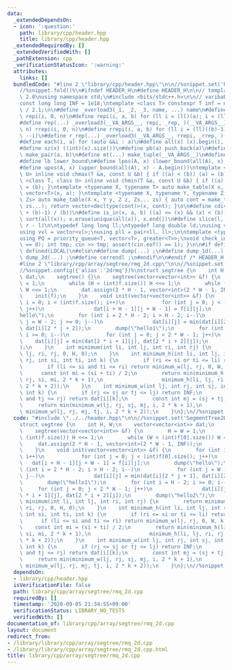 ```yaml
---
data:
  _extendedDependsOn:
  - icon: ':question:'
    path: library/cpp/header.hpp
    title: library/cpp/header.hpp
  _extendedRequiredBy: []
  _extendedVerifiedWith: []
  _pathExtension: cpp
  _verificationStatusIcon: ':warning:'
  attributes:
    links: []
  bundledCode: "#line 2 \"library/cpp/header.hpp\"\n\n//%snippet.set('header')%\n\
    //%snippet.fold()%\n#ifndef HEADER_H\n#define HEADER_H\n\n// template version\
    \ 2.0\nusing namespace std;\n#include <bits/stdc++.h>\n\n// varibable settings\n\
    const long long INF = 1e18;\ntemplate <class T> constexpr T inf = numeric_limits<T>::max()\
    \ / 2.1;\n\n#define _overload3(_1, _2, _3, name, ...) name\n#define _rep(i, n)\
    \ repi(i, 0, n)\n#define repi(i, a, b) for (ll i = (ll)(a); i < (ll)(b); ++i)\n\
    #define rep(...) _overload3(__VA_ARGS__, repi, _rep, )(__VA_ARGS__)\n#define _rrep(i,\
    \ n) rrepi(i, 0, n)\n#define rrepi(i, a, b) for (ll i = (ll)((b)-1); i >= (ll)(a);\
    \ --i)\n#define r_rep(...) _overload3(__VA_ARGS__, rrepi, _rrep, )(__VA_ARGS__)\n\
    #define each(i, a) for (auto &&i : a)\n#define all(x) (x).begin(), (x).end()\n\
    #define sz(x) ((int)(x).size())\n#define pb(a) push_back(a)\n#define mp(a, b)\
    \ make_pair(a, b)\n#define mt(...) make_tuple(__VA_ARGS__)\n#define ub upper_bound\n\
    #define lb lower_bound\n#define lpos(A, x) (lower_bound(all(A), x) - A.begin())\n\
    #define upos(A, x) (upper_bound(all(A), x) - A.begin())\ntemplate <class T, class\
    \ U> inline void chmax(T &a, const U &b) { if ((a) < (b)) (a) = (b); }\ntemplate\
    \ <class T, class U> inline void chmin(T &a, const U &b) { if ((a) > (b)) (a)\
    \ = (b); }\ntemplate <typename X, typename T> auto make_table(X x, T a) { return\
    \ vector<T>(x, a); }\ntemplate <typename X, typename Y, typename Z, typename...\
    \ Zs> auto make_table(X x, Y y, Z z, Zs... zs) { auto cont = make_table(y, z,\
    \ zs...); return vector<decltype(cont)>(x, cont); }\n\n#define cdiv(a, b) (((a)\
    \ + (b)-1) / (b))\n#define is_in(x, a, b) ((a) <= (x) && (x) < (b))\n#define uni(x)\
    \ sort(all(x)); x.erase(unique(all(x)), x.end())\n#define slice(l, r) substr(l,\
    \ r - l)\n\ntypedef long long ll;\ntypedef long double ld;\nusing vl = vector<ll>;\n\
    using vvl = vector<vl>;\nusing pll = pair<ll, ll>;\n\ntemplate <typename T>\n\
    using PQ = priority_queue<T, vector<T>, greater<T>>;\nvoid check_input() { assert(cin.eof()\
    \ == 0); int tmp; cin >> tmp; assert(cin.eof() == 1); }\n\n#if defined(PCM) ||\
    \ defined(LOCAL)\n#else\n#define dump(...) ;\n#define dump_1d(...) ;\n#define\
    \ dump_2d(...) ;\n#define cerrendl ;\n#endif\n\n#endif /* HEADER_H */\n//%snippet.end()%\n\
    #line 2 \"library/cpp/array/segtree/rmq_2d.cpp\"\n\n//%snippet.set('SegmentTree2DRMQ')%\n\
    //%snippet.config({'alias':'2drmq'})%\nstruct segtree {\n    int H, W;\n    vector<vector<int>>\
    \ dat;\n    segtree() {}\n    segtree(vector<vector<int>> &f) {\n        H = W\
    \ = 1;\n        while (H < (int)f.size()) H <<= 1;\n        while (W < (int)f[0].size())\
    \ W <<= 1;\n        dat.assign(2 * H - 1, vector<int>(2 * W - 1, INF));\n    \
    \    init(f);\n    }\n    void init(vector<vector<int>> &f) {\n        for (int\
    \ i = 0; i < (int)f.size(); i++)\n            for (int j = 0; j < (int)f[0].size();\
    \ j++)\n                dat[i + H - 1][j + W - 1] = f[i][j];\n        dump(\"\
    hello\");\n        for (int i = 2 * H - 2; i > H - 2; i--)\n            for (int\
    \ j = W - 2; j >= 0; j--)\n                dat[i][j] = min(dat[i][2 * j + 1],\
    \ dat[i][2 * j + 2]);\n        dump(\"hello1\");\n        for (int i = H - 2;\
    \ i >= 0; i--)\n            for (int j = 0; j < 2 * W - 1; j++)\n            \
    \    dat[i][j] = min(dat[2 * i + 1][j], dat[2 * i + 2][j]);\n        dump(\"hello2\"\
    );\n    }\n    int minimum(int li, int lj, int ri, int rj) {\n        return minimum_h(li,\
    \ lj, ri, rj, 0, H, 0);\n    }\n    int minimum_h(int li, int lj, int ri, int\
    \ rj, int si, int ti, int k) {\n        if (ri <= si or ti <= li) return INF;\n\
    \        if (li <= si and ti <= ri) return minimum_w(lj, rj, 0, W, k, 0);\n  \
    \      const int mi = (si + ti) / 2;\n        return min(minimum_h(li, lj, ri,\
    \ rj, si, mi, 2 * k + 1),\n                   minimum_h(li, lj, ri, rj, mi, ti,\
    \ 2 * k + 2));\n    }\n    int minimum_w(int lj, int rj, int sj, int tj, int i,\
    \ int k) {\n        if (rj <= sj or tj <= lj) return INF;\n        if (lj <= sj\
    \ and tj <= rj) return dat[i][k];\n        const int mj = (sj + tj) / 2;\n   \
    \     return min(minimum_w(lj, rj, sj, mj, i, 2 * k + 1),\n                  \
    \ minimum_w(lj, rj, mj, tj, i, 2 * k + 2));\n    }\n};\n//%snippet.end()%\n"
  code: "#include \"../../header.hpp\"\n\n//%snippet.set('SegmentTree2DRMQ')%\n//%snippet.config({'alias':'2drmq'})%\n\
    struct segtree {\n    int H, W;\n    vector<vector<int>> dat;\n    segtree() {}\n\
    \    segtree(vector<vector<int>> &f) {\n        H = W = 1;\n        while (H <\
    \ (int)f.size()) H <<= 1;\n        while (W < (int)f[0].size()) W <<= 1;\n   \
    \     dat.assign(2 * H - 1, vector<int>(2 * W - 1, INF));\n        init(f);\n\
    \    }\n    void init(vector<vector<int>> &f) {\n        for (int i = 0; i < (int)f.size();\
    \ i++)\n            for (int j = 0; j < (int)f[0].size(); j++)\n             \
    \   dat[i + H - 1][j + W - 1] = f[i][j];\n        dump(\"hello\");\n        for\
    \ (int i = 2 * H - 2; i > H - 2; i--)\n            for (int j = W - 2; j >= 0;\
    \ j--)\n                dat[i][j] = min(dat[i][2 * j + 1], dat[i][2 * j + 2]);\n\
    \        dump(\"hello1\");\n        for (int i = H - 2; i >= 0; i--)\n       \
    \     for (int j = 0; j < 2 * W - 1; j++)\n                dat[i][j] = min(dat[2\
    \ * i + 1][j], dat[2 * i + 2][j]);\n        dump(\"hello2\");\n    }\n    int\
    \ minimum(int li, int lj, int ri, int rj) {\n        return minimum_h(li, lj,\
    \ ri, rj, 0, H, 0);\n    }\n    int minimum_h(int li, int lj, int ri, int rj,\
    \ int si, int ti, int k) {\n        if (ri <= si or ti <= li) return INF;\n  \
    \      if (li <= si and ti <= ri) return minimum_w(lj, rj, 0, W, k, 0);\n    \
    \    const int mi = (si + ti) / 2;\n        return min(minimum_h(li, lj, ri, rj,\
    \ si, mi, 2 * k + 1),\n                   minimum_h(li, lj, ri, rj, mi, ti, 2\
    \ * k + 2));\n    }\n    int minimum_w(int lj, int rj, int sj, int tj, int i,\
    \ int k) {\n        if (rj <= sj or tj <= lj) return INF;\n        if (lj <= sj\
    \ and tj <= rj) return dat[i][k];\n        const int mj = (sj + tj) / 2;\n   \
    \     return min(minimum_w(lj, rj, sj, mj, i, 2 * k + 1),\n                  \
    \ minimum_w(lj, rj, mj, tj, i, 2 * k + 2));\n    }\n};\n//%snippet.end()%\n"
  dependsOn:
  - library/cpp/header.hpp
  isVerificationFile: false
  path: library/cpp/array/segtree/rmq_2d.cpp
  requiredBy: []
  timestamp: '2020-09-05 21:34:55+09:00'
  verificationStatus: LIBRARY_NO_TESTS
  verifiedWith: []
documentation_of: library/cpp/array/segtree/rmq_2d.cpp
layout: document
redirect_from:
- /library/library/cpp/array/segtree/rmq_2d.cpp
- /library/library/cpp/array/segtree/rmq_2d.cpp.html
title: library/cpp/array/segtree/rmq_2d.cpp
---
```

